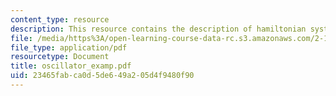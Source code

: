 ```yaml
---
content_type: resource
description: This resource contains the description of hamiltonian systems.
file: /media/https%3A/open-learning-course-data-rc.s3.amazonaws.com/2-141-modeling-and-simulation-of-dynamic-systems-fall-2006/23465fabca0d5de649a205d4f9480f90_oscillator_examp.pdf
file_type: application/pdf
resourcetype: Document
title: oscillator_examp.pdf
uid: 23465fab-ca0d-5de6-49a2-05d4f9480f90
---
```

